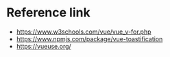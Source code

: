 # Reference link
- https://www.w3schools.com/vue/vue_v-for.php
- https://www.npmjs.com/package/vue-toastification
- https://vueuse.org/